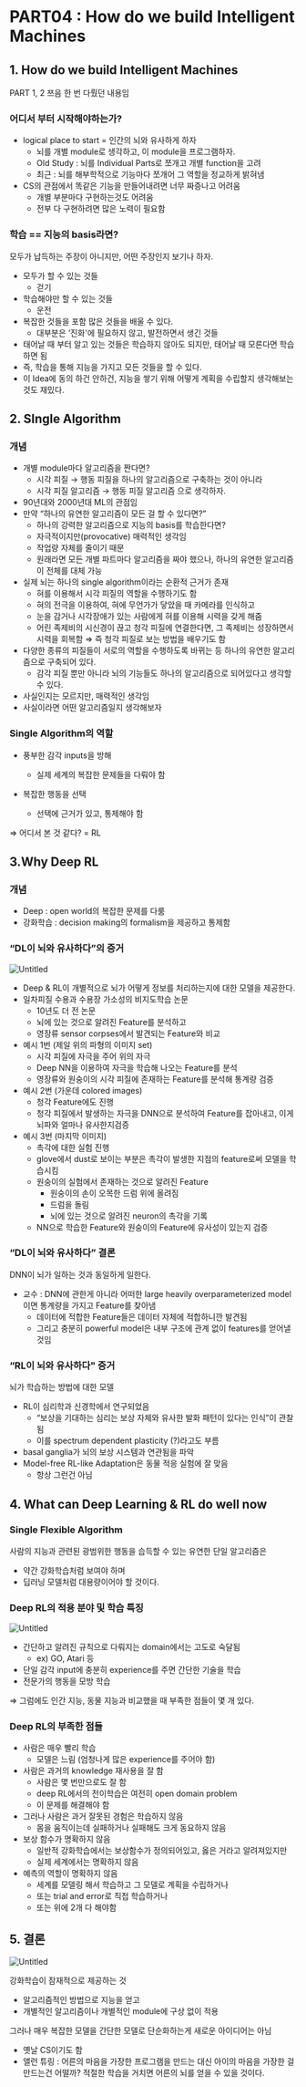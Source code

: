 # PART04 : How do we build Intelligent Machines

## 1. How do we build Intelligent Machines

PART 1, 2 쯔음 한 번 다뤘던 내용임

### 어디서 부터 시작해야하는가?

- logical place to start = 인간의 뇌와 유사하게 하자
    - 뇌를 개별 module로 생각하고, 이 module을 프로그램하자.
    - Old Study : 뇌를 Individual Parts로 쪼개고 개별 function을 고려
    - 최근 : 뇌를 해부학적으로 기능마다 쪼개어 그 역할을 정교하게 밝혀냄
- CS의 관점에서 똑같은 기능을 만들어내려면 너무 짜증나고 어려움
    - 개별 부분마다 구현하는것도 어려움
    - 전부 다 구현하려면 많은 노력이 필요함
    

### 학습 == 지능의 basis라면?

모두가 납득하는 주장이 아니지만, 어떤 주장인지 보기나 하자.

- 모두가 할 수 있는 것들
    - 걷기
- 학습해야만 할 수 있는 것들
    - 운전
- 복잡한 것들을 포함 많은 것들을 배울 수 있다.
    - 대부분은 ‘진화'에 필요하지 않고, 발전하면서 생긴 것들
- 태어날 때 부터 알고 있는 것들은 학습하지 않아도 되지만, 태어날 때 모른다면 학습하면 됨
- 즉, 학습을 통해 지능을 가지고 모든 것들을 할 수 있다.
- 이 Idea에 동의 하건 안하건, 지능을 쌓기 위해 어떻게 계획을 수립할지 생각해보는 것도 재밌다.

## 2. SIngle Algorithm

### 개념

- 개별 module마다 알고리즘을 짠다면?
    - 시각 피질 → 행동 피질을 하나의 알고리즘으로 구축하는 것이 아니라
    - 시각 피질 알고리즘 → 행동 피질 알고리즘 으로 생각하자.
- 90년대와 2000년대 ML의 관점임
- 만약 “하나의 유연한 알고리즘이 모든 걸 할 수 있다면?”
    - 하나의 강력한 알고리즘으로 지능의 basis를 학습한다면?
    - 자극적이지만(provocative) 매력적인 생각임
    - 작업량 자체를 줄이기 때문
    - 원래라면 모든 개별 파트마다 알고리즘을 짜야 했으나, 하나의 유연한 알고리즘이 전체를 대체 가능
- 실제 뇌는 하나의 single algorithm이라는 순환적 근거가 존재
    - 혀를 이용해서 시각 피질의 역할을 수행하기도 함
    - 혀의 전극을 이용하여, 혀에 무언가가 닿았을 때 카메라를 인식하고
    - 눈을 감거나 시각장애가 있는 사람에게 혀를 이용해 시력을 갖게 해줌
    - 어린 족제비의 시신경이 끊고 청각 피질에 연결한다면, 그 족제비는 성장하면서  시력을 회복함 ⇒ 즉 청각 피질로 보는 방법을 배우기도 함
- 다양한 종류의 피질들이 서로의 역할을 수행하도록 바뀌는 등 하나의 유연한 알고리즘으로 구축되어 있다.
    - 감각 피질 뿐만 아니라 뇌의 기능들도 하나의 알고리즘으로 되어있다고 생각할 수 있다.
- 사실인지는 모르지만, 매력적인 생각임
- 사실이라면 어떤 알고리즘일지 생각해보자

### Single Algorithm의 역할

- 풍부한 감각 inputs을 방해
    - 실제 세계의 복잡한 문제들을 다뤄야 함

- 복잡한 행동을 선택
    - 선택에 근거가 있고, 통제해야 함

⇒ 어디서 본 것 같다? = RL

## 3.Why Deep RL

### 개념

- Deep : open world의 복잡한 문제를 다룸
- 강화학습 : decision making의 formalism을 제공하고 통제함

### “DL이 뇌와 유사하다”의 증거

![Untitled](Images/Untitled.png)

- Deep & RL이 개별적으로 뇌가 어떻게 정보를 처리하는지에 대한 모델을 제공한다.
- 일차피질 수용과 수용장 가소성의 비지도학습 논문
    - 10년도 더 전 논문
    - 뇌에 있는 것으로 알려진 Feature를 분석하고
    - 영장류 sensor corpses에서 발견되는 Feature와 비교
- 예시 1번 (제일 위의 파형의 이미지 set)
    - 시각 피질에 자극을 주어 위의 자극
    - Deep NN을 이용하여 자극을 학습해 나오는 Feature를 분석
    - 영장류와 원숭이의 시각 피질에 존재하는 Feature를 분석해 통계량 검증
- 예시 2번 (가운데 colored images)
    - 청각 Feature에도 진행
    - 청각 피질에서 발생하는 자극을 DNN으로 분석하여 Feature를 잡아내고, 이게 뇌파와 얼마나 유사한지검증
- 예시 3번 (마지막 이미지)
    - 촉각에 대한 실험 진행
    - glove에서 dust로 보이는 부분은 촉각이 발생한 지점의 feature로써 모델을 학습시킴
    - 원숭이의 실험에서 존재하는 것으로 알려진 Feature
        - 원숭이의 손이 오목한 드럼 위에 올려짐
        - 드럼을 돌림
        - 뇌에 있는 것으로 알려진 neuron의 촉각을 기록
    - NN으로 학습한 Feature와 원숭이의 Feature에 유사성이 있는지 검증

### “DL이 뇌와 유사하다” 결론

DNN이 뇌가 일하는 것과 동일하게 일한다.

- 교수 : DNN에 관한게 아니라 어떠한 large heavily overparameterized model 이면 통계량을 가지고 Feature를 찾아냄
    - 데이터에 적합한 Feature들은 데이터 자체에 적합하니깐 발견됨
    - 그리고 충분히 powerful model은 내부 구조에 관계 없이 features를 얻어낼 것임

### “RL이 뇌와 유사하다" 증거

뇌가 학습하는 방법에 대한 모델

- RL이 심리학과 신경학에서 연구되었음
    - “보상을 기대하는 심리는 보상 자체와 유사한 발화 패턴이 있다는 인식”이 관찰됨
    - 이를 spectrum dependent plasticity (?)라고도 부름
- basal ganglia가 뇌의 보상 시스템과 연관됨을 파악
- Model-free RL-like Adaptation은  동물 적응 실험에 잘 맞음
    - 항상 그런건 아님

## 4. What can Deep Learning & RL do well now

### Single Flexible Algorithm

사람의 지능과 관련된 광범위한 행동을 습득할 수 있는 유연한 단일 알고리즘은

- 약간 강화학습처럼 보여야 하며
- 딥러닝 모델처럼 대용량이어야 할 것이다.

### Deep RL의 적용 분야 및 학습 특징

![Untitled](Images/Untitled%201.png)

- 간단하고 알려진 규칙으로 다뤄지는 domain에서는 고도로 숙달됨
    - ex) GO, Atari 등
- 단일 감각 input에 충분히 experience를 주면 간단한 기술을 학습
- 전문가의 행동을 모방 학습

⇒ 그럼에도 인간 지능, 동물 지능과 비교했을 때 부족한 점들이 몇 개 있다.

### Deep RL의 부족한 점들

- 사람은 매우 빨리 학습
    - 모델은 느림 (엄청나게 많은 experience를 주어야 함)
- 사람은 과거의 knowledge 재사용을 잘 함
    - 사람은 몇 번만으로도 잘 함
    - deep RL에서의 전이학습은 여전히 open domain problem
    - 이 문제를 해결해야 함
- 그러나 사람은 과거 잘못된 경험은 학습하지 않음
    - 몸을 움직이는데 실패하거나 실패해도 크게 동요하지 않음
- 보상 함수가 명확하지 않음
    - 일반적 강화학습에서는 보상함수가 정의되어있고, 옳은 거라고 알려져있지만
    - 실제 세계에서는 명확하지 않음
- 예측의 역할이 명확하지 않음
    - 세계를 모델링 해서 학습하고 그 모델로 계획을 수립하거나
    - 또는 trial and error로 직접 학습하거나
    - 또는 위에 2개 다 해야함

## 5. 결론

![Untitled](Images/Untitled%202.png)

강화학습이 잠재적으로 제공하는 것

- 알고리즘적인 방법으로 지능을 얻고
- 개별적인 알고리즘이나 개별적인 module에 구상 없이 적용

그러나 매우 복잡한 모델을 간단한 모델로 단순화하는게 새로운 아이디어는 아님

- 옛날 CS이기도 함
- 앨런 튜링 : 어른의 마음을 가장한 프로그램을 만드는 대신 아이의 마음을 가장한 걸 만드는건 어떨까? 적절한 학습을 거치면 어른의 뇌를 얻을 수 있을 것이다.